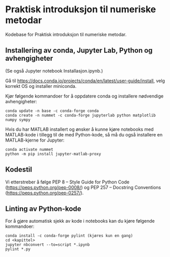 # Praktisk introduksjon til numeriske metodar
Kodebase for Praktisk introduksjon til numeriske metodar.

## Installering av conda, Jupyter Lab, Python og avhengigheter
(Se også Jupyter notebook Installasjon.ipynb.)

Gå til https://docs.conda.io/projects/conda/en/latest/user-guide/install, velg korrekt OS og installer miniconda.

Kjør følgende kommandoer for å oppdatere conda og installere nødvendige avhengigheter:
```
conda update -n base -c conda-forge conda 
conda create -n nummet -c conda-forge jupyterlab python matplotlib numpy sympy
```

Hvis du har MATLAB installert og ønsker å kunne kjøre notebooks med MATLAB-kode i tillegg til de med Python-kode, så må du også installere en MATLAB-kjerne for Jupyter:
```
conda activate nummet
python -m pip install jupyter-matlab-proxy
```

## Kodestil
Vi etterstreber å følge PEP 8 – Style Guide for Python Code (https://peps.python.org/pep-0008/) og PEP 257 – Docstring Conventions (https://peps.python.org/pep-0257/).

## Linting av Python-kode
For å gjøre automatisk sjekk av kode i notebooks kan du kjøre følgende kommandoer:
```
conda install -c conda-forge pylint (kjøres kun en gang)
cd <kapittel> 
jupyter nbconvert --to=script *.ipynb
pylint *.py
```

